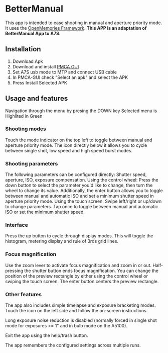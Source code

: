 # BetterManual

This app is intended to ease shooting in manual and aperture priority mode. It uses the [OpenMemories Framework](https://github.com/ma1co/OpenMemories-Framework).
**This APP is an adaptation of BetterManual App to A7S.**

## Installation ##

1. Download Apk
2. Download and install [PMCA GUI](https://github.com/ma1co/Sony-PMCA-RE/releases/tag/v0.17) 
3. Set A7S usb mode to MTP and connect USB cable
3. In PMCA-GUI check "Select an apk" and select the APK
4. Press Install Selected APK

## Usage and features ##

Navigation through the menu by presing the DOWN key
Selected menu is Highlited in Green

### Shooting modes ###

Touch the mode indicator on the top left to toggle between manual and aperture priority mode.
The icon directly below it allows you to cycle between single shot, low speed and high speed burst modes.

### Shooting parameters ###

The following parameters can be configured directly: Shutter speed, aperture, ISO, exposure compensation.
Using the control wheel: Press the down button to select the parameter you'd like to change, then turn the wheel to change its value. Additionally, the enter button allows you to toggle between manual and automatic ISO and set a minimum shutter speed in aperture priority mode.
Using the touch screen: Swipe left/right or up/down to change parameters. Tap once to toggle between manual and automatic ISO or set the minimum shutter speed.

### Interface ###

Press the up button to cycle through display modes. This will toggle the histogram, metering display and rule of 3rds grid lines.

### Focus magnification ###

Use the zoom lever to activate focus magnification and zoom in or out. Half-pressing the shutter button ends focus magnification. You can change the position of the preview rectangle by either using the control wheel or swiping the touch screen. The enter button centers the preview rectangle.

### Other features ###

The app also includes simple timelapse and exposure bracketing modes. Touch the icon on the left side and follow the on-screen instructions.

Long exposure noise reduction is disabled (normally forced in single shot mode for exposures >= 1" and in bulb mode on the A5100).

Exit the app using the help/trash button.

The app remembers the configured settings across multiple runs.
